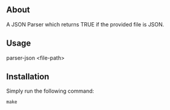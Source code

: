 ## About
A JSON Parser which returns TRUE if the provided file is JSON.

## Usage
parser-json \<file-path\>

## Installation
Simply run the following command:
```
make
```
